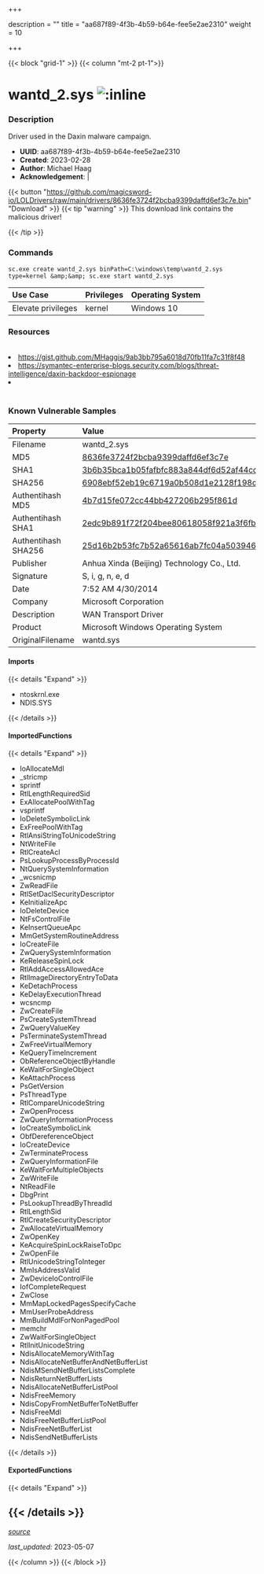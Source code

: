 +++

description = ""
title = "aa687f89-4f3b-4b59-b64e-fee5e2ae2310"
weight = 10

+++


{{< block "grid-1" >}}
{{< column "mt-2 pt-1">}}


# wantd_2.sys ![:inline](/images/twitter_verified.png) 


### Description

Driver used in the Daxin malware campaign.
- **UUID**: aa687f89-4f3b-4b59-b64e-fee5e2ae2310
- **Created**: 2023-02-28
- **Author**: Michael Haag
- **Acknowledgement**:  | [](https://twitter.com/)

{{< button "https://github.com/magicsword-io/LOLDrivers/raw/main/drivers/8636fe3724f2bcba9399daffd6ef3c7e.bin" "Download" >}}
{{< tip "warning" >}}
This download link contains the malicious driver!

{{< /tip >}}

### Commands

```
sc.exe create wantd_2.sys binPath=C:\windows\temp\wantd_2.sys type=kernel &amp;&amp; sc.exe start wantd_2.sys
```

| Use Case | Privileges | Operating System | 
|:---- | ---- | ---- |
| Elevate privileges | kernel | Windows 10 |

### Resources
<br>
<li><a href="https://gist.github.com/MHaggis/9ab3bb795a6018d70fb11fa7c31f8f48">https://gist.github.com/MHaggis/9ab3bb795a6018d70fb11fa7c31f8f48</a></li>
<li><a href="https://symantec-enterprise-blogs.security.com/blogs/threat-intelligence/daxin-backdoor-espionage">https://symantec-enterprise-blogs.security.com/blogs/threat-intelligence/daxin-backdoor-espionage</a></li>
<li><a href=""></a></li>
<br>

### Known Vulnerable Samples

| Property           | Value |
|:-------------------|:------|
| Filename           | wantd_2.sys |
| MD5                | [8636fe3724f2bcba9399daffd6ef3c7e](https://www.virustotal.com/gui/file/8636fe3724f2bcba9399daffd6ef3c7e) |
| SHA1               | [3b6b35bca1b05fafbfc883a844df6d52af44ccdc](https://www.virustotal.com/gui/file/3b6b35bca1b05fafbfc883a844df6d52af44ccdc) |
| SHA256             | [6908ebf52eb19c6719a0b508d1e2128f198d10441551cbfb9f4031d382f5229f](https://www.virustotal.com/gui/file/6908ebf52eb19c6719a0b508d1e2128f198d10441551cbfb9f4031d382f5229f) |
| Authentihash MD5   | [4b7d15fe072cc44bb427206b295f861d](https://www.virustotal.com/gui/search/authentihash%253A4b7d15fe072cc44bb427206b295f861d) |
| Authentihash SHA1  | [2edc9b891f72f204bee80618058f921a3f6fb5a1](https://www.virustotal.com/gui/search/authentihash%253A2edc9b891f72f204bee80618058f921a3f6fb5a1) |
| Authentihash SHA256| [25d16b2b53fc7b52a65616ab7fc04a503946c20fe96556681bfaddd589401f4a](https://www.virustotal.com/gui/search/authentihash%253A25d16b2b53fc7b52a65616ab7fc04a503946c20fe96556681bfaddd589401f4a) |
| Publisher         | Anhua Xinda (Beijing) Technology Co., Ltd. |
| Signature         | S, i, g, n, e, d   |
| Date                | 7:52 AM 4/30/2014 |
| Company           | Microsoft Corporation |
| Description       | WAN Transport Driver |
| Product           | Microsoft Windows Operating System |
| OriginalFilename  | wantd.sys |


#### Imports
{{< details "Expand" >}}
* ntoskrnl.exe
* NDIS.SYS

{{< /details >}}
#### ImportedFunctions
{{< details "Expand" >}}
* IoAllocateMdl
* _stricmp
* sprintf
* RtlLengthRequiredSid
* ExAllocatePoolWithTag
* vsprintf
* IoDeleteSymbolicLink
* ExFreePoolWithTag
* RtlAnsiStringToUnicodeString
* NtWriteFile
* RtlCreateAcl
* PsLookupProcessByProcessId
* NtQuerySystemInformation
* _wcsnicmp
* ZwReadFile
* RtlSetDaclSecurityDescriptor
* KeInitializeApc
* IoDeleteDevice
* NtFsControlFile
* KeInsertQueueApc
* MmGetSystemRoutineAddress
* IoCreateFile
* ZwQuerySystemInformation
* KeReleaseSpinLock
* RtlAddAccessAllowedAce
* RtlImageDirectoryEntryToData
* KeDetachProcess
* KeDelayExecutionThread
* wcsncmp
* ZwCreateFile
* PsCreateSystemThread
* ZwQueryValueKey
* PsTerminateSystemThread
* ZwFreeVirtualMemory
* KeQueryTimeIncrement
* ObReferenceObjectByHandle
* KeWaitForSingleObject
* KeAttachProcess
* PsGetVersion
* PsThreadType
* RtlCompareUnicodeString
* ZwOpenProcess
* ZwQueryInformationProcess
* IoCreateSymbolicLink
* ObfDereferenceObject
* IoCreateDevice
* ZwTerminateProcess
* ZwQueryInformationFile
* KeWaitForMultipleObjects
* ZwWriteFile
* NtReadFile
* DbgPrint
* PsLookupThreadByThreadId
* RtlLengthSid
* RtlCreateSecurityDescriptor
* ZwAllocateVirtualMemory
* ZwOpenKey
* KeAcquireSpinLockRaiseToDpc
* ZwOpenFile
* RtlUnicodeStringToInteger
* MmIsAddressValid
* ZwDeviceIoControlFile
* IofCompleteRequest
* ZwClose
* MmMapLockedPagesSpecifyCache
* MmUserProbeAddress
* MmBuildMdlForNonPagedPool
* memchr
* ZwWaitForSingleObject
* RtlInitUnicodeString
* NdisAllocateMemoryWithTag
* NdisAllocateNetBufferAndNetBufferList
* NdisMSendNetBufferListsComplete
* NdisReturnNetBufferLists
* NdisAllocateNetBufferListPool
* NdisFreeMemory
* NdisCopyFromNetBufferToNetBuffer
* NdisFreeMdl
* NdisFreeNetBufferListPool
* NdisFreeNetBufferList
* NdisSendNetBufferLists

{{< /details >}}
#### ExportedFunctions
{{< details "Expand" >}}

{{< /details >}}
-----



[*source*](https://github.com/magicsword-io/LOLDrivers/tree/main/yaml/aa687f89-4f3b-4b59-b64e-fee5e2ae2310.yaml)

*last_updated:* 2023-05-07








{{< /column >}}
{{< /block >}}
